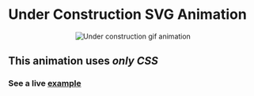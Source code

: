 # Under Construction SVG Animation
<p align="center">
  <img src="https://github.com/charisTheo/under-construction-svg-animation/blob/master/docs/under-construction.gif?raw=true" alt="Under construction gif animation"/>
</p>

## This animation uses *only CSS*
### See a live [example](https://charistheo.github.io/under-construction-svg-animation/)
